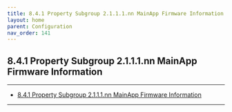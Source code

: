 ```yaml
---
title: 8.4.1 Property Subgroup 2.1.1.1.nn MainApp Firmware Information
layout: home
parent: Configuration
nav_order: 141
---
```


## 8.4.1 Property Subgroup 2.1.1.1.nn MainApp Firmware Information

---

- [8.4.1 Property Subgroup 2.1.1.1.nn MainApp Firmware Information](#841-property-subgroup-2111nn-mainapp-firmware-information)

---


##